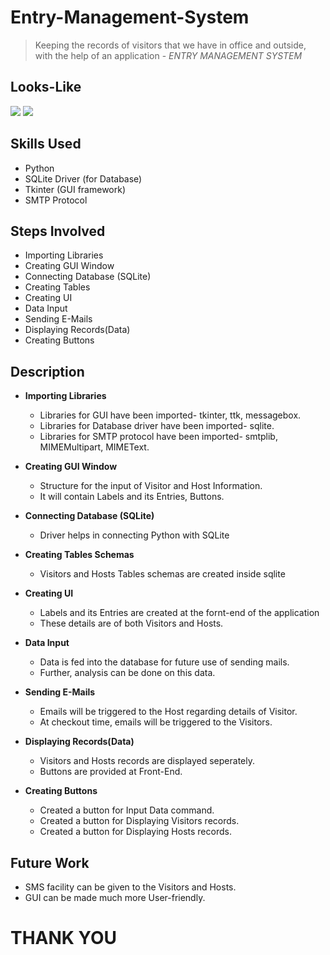 # Entry-Management-System
> Keeping the records of visitors that we have in office and outside, with the help of an application - *ENTRY MANAGEMENT SYSTEM*

## Looks-Like
![](https://github.com/ParakhSrivastava/Entry-Management-System/blob/master/EMS.PNG)
![](https://github.com/ParakhSrivastava/Entry-Management-System/blob/master/EMS_Database.PNG)

## Skills Used 
* Python
* SQLite Driver (for Database)
* Tkinter (GUI framework)
* SMTP Protocol

## Steps Involved
* Importing Libraries 
* Creating GUI Window
* Connecting Database (SQLite)
* Creating Tables
* Creating UI
* Data Input
* Sending E-Mails
* Displaying Records(Data)
* Creating Buttons 

## Description

* **Importing Libraries**
    * Libraries for GUI have been imported- tkinter, ttk, messagebox.
    * Libraries for Database driver have been imported- sqlite.
    * Libraries for SMTP protocol have been imported- smtplib, MIMEMultipart, MIMEText.

* **Creating GUI Window**
    * Structure for the input of Visitor and Host Information.
    * It will contain Labels and its Entries, Buttons.

* **Connecting Database (SQLite)**
    * Driver helps in connecting Python with SQLite
    
* **Creating Tables Schemas**
    * Visitors and Hosts Tables schemas are created inside sqlite
    
* **Creating UI**
    * Labels and its Entries are created at the fornt-end of the application
    * These details are of both Visitors and Hosts.
  
* **Data Input**
    * Data is fed into the database for future use of sending mails.
    * Further, analysis can be done on this data.
   
* **Sending E-Mails**
    * Emails will be triggered to the Host regarding details of Visitor.
    * At checkout time, emails will be triggered to the Visitors.
    
* **Displaying Records(Data)**
    * Visitors and Hosts records are displayed seperately.
    * Buttons are provided at Front-End.
    
* **Creating Buttons**
    * Created a button for Input Data command.
    * Created a button for Displaying Visitors records.
    * Created a button for Displaying Hosts records.

## Future Work
* SMS facility can be given to the Visitors and Hosts.
* GUI can be made much more User-friendly.

# THANK YOU
